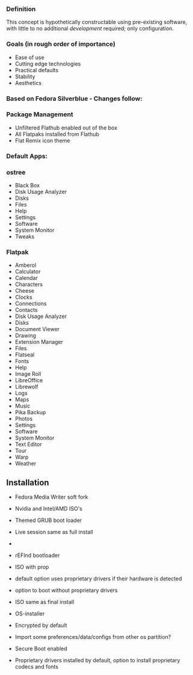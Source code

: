 ### Definition
This concept is hypothetically constructable using pre-existing software, with little to no additional *development* required; only configuration.

### Goals (in rough order of importance)
* Ease of use
* Cutting edge technologies
* Practical defaults
* Stability
* Aesthetics

### Based on Fedora Silverblue - Changes follow:

### Package Management
* Unfiltered Flathub enabled out of the box
* All Flatpaks installed from Flathub
* Flat Remix icon theme
### Default Apps:
### ostree
* Black Box
* Disk Usage Analyzer
* Disks
* Files
* Help
* Settings
* Software
* System Monitor
* Tweaks

### Flatpak
* Amberol
* Calculator
* Calendar
* Characters
* Cheese
* Clocks
* Connections
* Contacts
* Disk Usage Analyzer
* Disks
* Document Viewer
* Drawing
* Extension Manager
* Files
* Flatseal
* Fonts
* Help
* Image Roll
* LibreOffice
* Librewolf
* Logs
* Maps
* Music
* Pika Backup
* Photos
* Settings
* Software
* System Monitor
* Text Editor
* Tour
* Warp
* Weather

## Installation
* Fedora Media Writer soft fork
* Nvidia and Intel/AMD ISO's
* Themed GRUB boot loader
* Live session same as full install
* 

* rEFInd bootloader
* ISO with prop
* default option uses proprietary drivers if their hardware is detected
* option to boot without proprietary drivers
* ISO same as final install
* OS-installer
* Encrypted by default
* Import some preferences/data/configs from other os partition?
* Secure Boot enabled
* Proprietary drivers installed by default, option to install proprietary codecs and fonts
